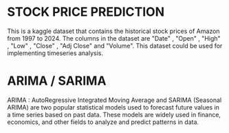 # STOCK PRICE PREDICTION
This is a kaggle dataset that contains the historical stock prices of Amazon from 1997 to 2024. The columns in the dataset are "Date" , "Open" , "High" , "Low" , "Close" , "Adj Close" and "Volume". This dataset could be used for implementing timeseries analysis.
# ARIMA / SARIMA
ARIMA : AutoRegressive Integrated Moving Average and SARIMA (Seasonal ARIMA) are two popular statistical models used to forecast future values in a time series based on past data. These models are widely used in finance, economics, and other fields to analyze and predict patterns in data. 
